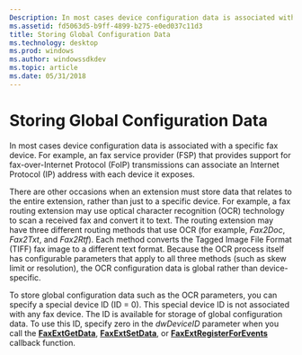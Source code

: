 ```yaml
---
Description: In most cases device configuration data is associated with a specific fax device.
ms.assetid: fd5063d5-b9ff-4899-b275-e0ed037c11d3
title: Storing Global Configuration Data
ms.technology: desktop
ms.prod: windows
ms.author: windowssdkdev
ms.topic: article
ms.date: 05/31/2018
---
```


# Storing Global Configuration Data

In most cases device configuration data is associated with a specific fax device. For example, an fax service provider (FSP) that provides support for fax-over-Internet Protocol (FoIP) transmissions can associate an Internet Protocol (IP) address with each device it exposes.

There are other occasions when an extension must store data that relates to the entire extension, rather than just to a specific device. For example, a fax routing extension may use optical character recognition (OCR) technology to scan a received fax and convert it to text. The routing extension may have three different routing methods that use OCR (for example, *Fax2Doc*, *Fax2Txt*, and *Fax2Rtf*). Each method converts the Tagged Image File Format (TIFF) fax image to a different text format. Because the OCR process itself has configurable parameters that apply to all three methods (such as skew limit or resolution), the OCR configuration data is global rather than device-specific.

To store global configuration data such as the OCR parameters, you can specify a special device ID (ID = 0). This special device ID is not associated with any fax device. The ID is available for storage of global configuration data. To use this ID, specify zero in the *dwDeviceID* parameter when you call the [**FaxExtGetData**](-mfax-faxextgetdata.md), [**FaxExtSetData**](-mfax-faxextsetdata.md), or [**FaxExtRegisterForEvents**](-mfax-faxextregisterforevents.md) callback function.

 

 



